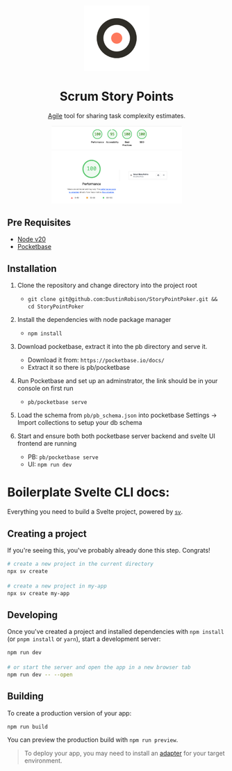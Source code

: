 <p align="center">
  <a href="https://scrumstorypoints.com/" rel="noopener" target="_blank">
  <img width="150" src="/static/android-chrome-512x512.png" alt="StoryPointPoker logo" />
  </a>
</p>
<h1 align="center">Scrum Story Points</h1>



<div align="center">

[Agile](https://en.wikipedia.org/wiki/Agile_software_development) tool for sharing task complexity estimates.

<img width="300" src="/.github/lighthouse.png" alt="Lighthouse report" />
</div>

## Pre Requisites

- [Node v20](https://nodejs.org/en/)
- [Pocketbase](https://pocketbase.io/)


## Installation
1. Clone the repository and change directory into the project root

    - `git clone git@github.com:DustinRobison/StoryPointPoker.git && cd StoryPointPoker`

2. Install the dependencies with node package manager

    - `npm install`

3. Download pocketbase, extract it into the pb directory and serve it.

    - Download it from: `https://pocketbase.io/docs/`
    - Extract it so there is pb/pocketbase

4. Run Pocketbase and set up an adminstrator, the link should be in your console on first run

    - `pb/pocketbase serve`

5. Load the schema from `pb/pb_schema.json` into pocketbase Settings -> Import collections to setup your db schema

6. Start and ensure both both pocketbase server backend and svelte UI frontend are running

    - PB: `pb/pocketbase serve`
    - UI: `npm run dev`






# Boilerplate Svelte CLI docs:

Everything you need to build a Svelte project, powered by [`sv`](https://github.com/sveltejs/cli).

## Creating a project

If you're seeing this, you've probably already done this step. Congrats!

```bash
# create a new project in the current directory
npx sv create

# create a new project in my-app
npx sv create my-app
```

## Developing

Once you've created a project and installed dependencies with `npm install` (or `pnpm install` or `yarn`), start a development server:

```bash
npm run dev

# or start the server and open the app in a new browser tab
npm run dev -- --open
```

## Building

To create a production version of your app:

```bash
npm run build
```

You can preview the production build with `npm run preview`.

> To deploy your app, you may need to install an [adapter](https://svelte.dev/docs/kit/adapters) for your target environment.
